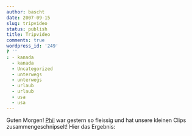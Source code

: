```yaml
---
author: bascht
date: 2007-09-15
slug: tripvideo
status: publish
title: Tripvideo
comments: true
wordpress_id: '249'
? ''
: - kanada
  - kanada
  - Uncategorized
  - unterwegs
  - unterwegs
  - urlaub
  - urlaub
  - usa
  - usa
---
```


Guten Morgen! [Phil](http://www.myspace.com/philonfire) war gestern
so fleissig und hat unsere kleinen Clips zusammengeschnipselt! Hier
das Ergebnis:





